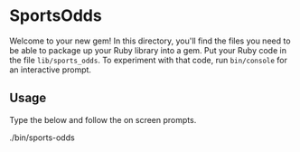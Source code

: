 # SportsOdds

Welcome to your new gem! In this directory, you'll find the files you need to be able to package up your Ruby library into a gem. Put your Ruby code in the file `lib/sports_odds`. To experiment with that code, run `bin/console` for an interactive prompt.

<!-- TODO: Delete this and the text above, and describe your gem

## Installation

Add this line to your application's Gemfile:

```ruby
gem 'sports_odds'
```

And then execute:

    $ bundle

Or install it yourself as:

    $ gem install sports_odds -->

## Usage

Type the below and follow the on screen prompts.

./bin/sports-odds

<!-- ## Development

After checking out the repo, run `bin/setup` to install dependencies. You can also run `bin/console` for an interactive prompt that will allow you to experiment.

To install this gem onto your local machine, run `bundle exec rake install`. To release a new version, update the version number in `version.rb`, and then run `bundle exec rake release`, which will create a git tag for the version, push git commits and tags, and push the `.gem` file to [rubygems.org](https://rubygems.org).

## Contributing

Bug reports and pull requests are welcome on GitHub at https://github.com/'esugano'/sports_odds. This project is intended to be a safe, welcoming space for collaboration, and contributors are expected to adhere to the [Contributor Covenant](http://contributor-covenant.org) code of conduct.

## License

The gem is available as open source under the terms of the [MIT License](https://opensource.org/licenses/MIT).

## Code of Conduct

Everyone interacting in the SportsOdds project’s codebases, issue trackers, chat rooms and mailing lists is expected to follow the [code of conduct](https://github.com/'esugano'/sports_odds/blob/master/CODE_OF_CONDUCT.md). -->
